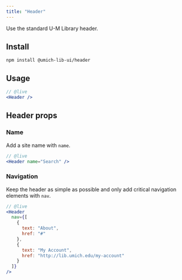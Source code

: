 ```yaml
---
title: "Header"
---
```


<lede>Use the standard U-M Library header.</lede>

## Install

```
npm install @umich-lib-ui/header
```

## Usage

```jsx
// @live
<Header />
```

## Header props

### Name

Add a site name with `name`.

```jsx
// @live
<Header name="Search" />
```

### Navigation

Keep the header as simple as possible and only add critical navigation elements with `nav`.

```jsx
// @live
<Header
  nav={[
    {
      text: "About",
      href: "#"
    },
    {
      text: "My Account",
      href: "http://lib.umich.edu/my-account"
    }
  ]}
/>
```

